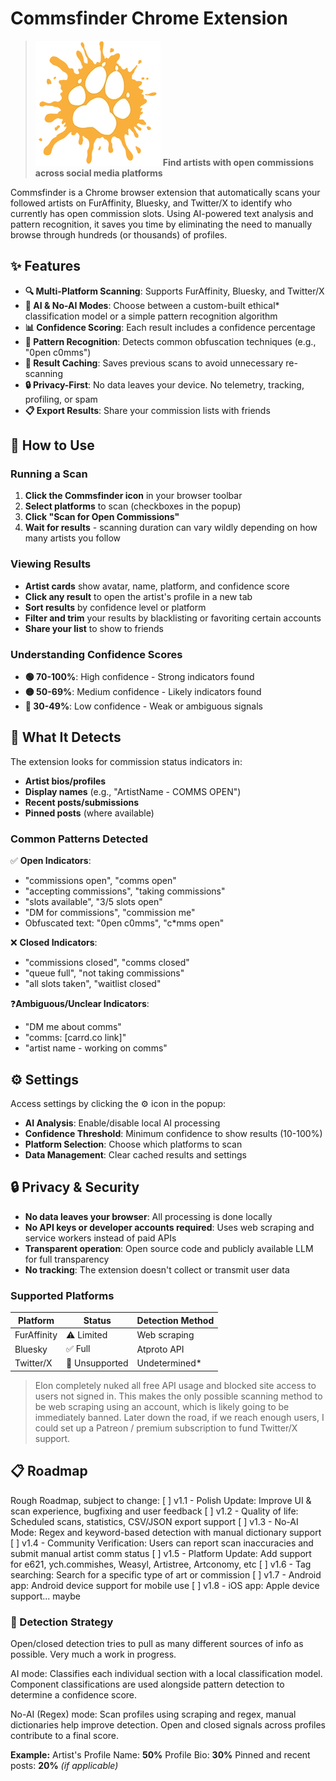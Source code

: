 # Commsfinder Chrome Extension

> ![Commsfinder](logos/fa.webp) **Find artists with open commissions across social media platforms**

Commsfinder is a Chrome browser extension that automatically scans your followed artists on FurAffinity, Bluesky, and Twitter/X to identify who currently has open commission slots. Using AI-powered text analysis and pattern recognition, it saves you time by eliminating the need to manually browse through hundreds (or thousands) of profiles.

## ✨ Features

- **🔍 Multi-Platform Scanning**: Supports FurAffinity, Bluesky, and Twitter/X
- **🤖 AI & No-AI Modes**: Choose between a custom-built ethical* classification model or a simple pattern recognition algorithm
- **📊 Confidence Scoring**: Each result includes a confidence percentage
- **🎯 Pattern Recognition**: Detects common obfuscation techniques (e.g., "0pen c0mms")
- **💾 Result Caching**: Saves previous scans to avoid unnecessary re-scanning
- **🔒 Privacy-First**: No data leaves your device. No telemetry, tracking, profiling, or spam
- **📋 Export Results**: Share your commission lists with friends

## 📖 How to Use

### Running a Scan

1. **Click the Commsfinder icon** in your browser toolbar
2. **Select platforms** to scan (checkboxes in the popup)
3. **Click "Scan for Open Commissions"**
4. **Wait for results** - scanning duration can vary wildly depending on how many artists you follow

### Viewing Results

- **Artist cards** show avatar, name, platform, and confidence score
- **Click any result** to open the artist's profile in a new tab
- **Sort results** by confidence level or platform
- **Filter and trim** your results by blacklisting or favoriting certain accounts
- **Share your list** to show to friends

### Understanding Confidence Scores

- **🟢 70-100%**: High confidence - Strong indicators found
- **🟡 50-69%**: Medium confidence - Likely indicators found  
- **🔴 30-49%**: Low confidence - Weak or ambiguous signals

## 🎯 What It Detects

The extension looks for commission status indicators in:

- **Artist bios/profiles**
- **Display names** (e.g., "ArtistName - COMMS OPEN")
- **Recent posts/submissions**
- **Pinned posts** (where available)

### Common Patterns Detected

✅ **Open Indicators**:

- "commissions open", "comms open"
- "accepting commissions", "taking commissions"
- "slots available", "3/5 slots open"
- "DM for commissions", "commission me"
- Obfuscated text: "0pen c0mms", "c*mms open"

❌ **Closed Indicators**:

- "commissions closed", "comms closed"
- "queue full", "not taking commissions"
- "all slots taken", "waitlist closed"

❓**Ambiguous/Unclear Indicators**:

- "DM me about comms"
- "comms: [carrd.co link]"
- "artist name - working on comms"

## ⚙️ Settings

Access settings by clicking the ⚙️ icon in the popup:

- **AI Analysis**: Enable/disable local AI processing
- **Confidence Threshold**: Minimum confidence to show results (10-100%)
- **Platform Selection**: Choose which platforms to scan
- **Data Management**: Clear cached results and settings

## 🔒 Privacy & Security

- **No data leaves your browser**: All processing is done locally
- **No API keys or developer accounts required**: Uses web scraping and service workers instead of paid APIs
- **Transparent operation**: Open source code and publicly available LLM for full transparency
- **No tracking**: The extension doesn't collect or transmit user data

### Supported Platforms

| Platform | Status | Detection Method |
|----------|--------|------------------|
| FurAffinity | ⚠️ Limited | Web scraping |
| Bluesky | ✅ Full | Atproto API |
| Twitter/X | 🚫 Unsupported | Undetermined* |

> Elon completely nuked all free API usage and blocked site access to users not signed in.
> This makes the only possible scanning method to be web scraping using an account, which is likely going to be immediately banned.
> Later down the road, if we reach enough users, I could set up a Patreon / premium subscription to fund Twitter/X support.

## 📋 Roadmap

Rough Roadmap, subject to change:
[ ] v1.1 - Polish Update: Improve UI & scan experience, bugfixing and user feedback
[ ] v1.2 - Quality of life: Scheduled scans, statistics, CSV/JSON export support
[ ] v1.3 - No-AI Mode: Regex and keyword-based detection with manual dictionary support
[ ] v1.4 - Community Verification: Users can report scan inaccuracies and submit manual artist comm status
[ ] v1.5 - Platform Update: Add support for e621, ych.commishes, Weasyl, Artistree, Artconomy, etc
[ ] v1.6 - Tag searching: Search for a specific type of art or commission
[ ] v1.7 - Android app: Android device support for mobile use
[ ] v1.8 - iOS app: Apple device support... maybe


### 🔎 Detection Strategy

Open/closed detection tries to pull as many different sources of info as possible. Very much a work in progress.

AI mode: Classifies each individual section with a local classification model. Component classifications are used alongside pattern detection to determine a confidence score.

No-AI (Regex) mode: Scan profiles using scraping and regex, manual dictionaries help improve detection. Open and closed signals across profiles contribute to a final score.

**Example:**
Artist's Profile Name: **50%**
Profile Bio: **30%**
Pinned and recent posts: **20%** *(if applicable)*
